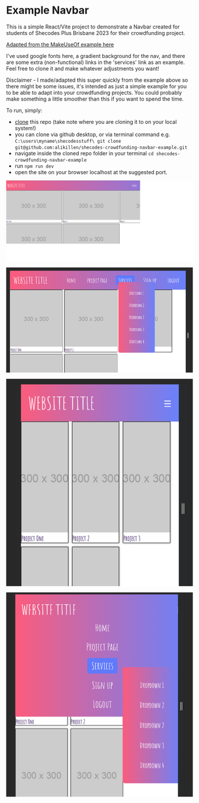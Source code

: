 # Example Navbar

This is a simple React/Vite project to demonstrate a Navbar created for students of Shecodes Plus Brisbane 2023 for their crowdfunding project.

[Adapted from the MakeUseOf example here](https://www.makeuseof.com/responsive-navigation-bar-using-html-and-css/)

I've used google fonts here, a gradient background for the nav, and there are some extra (non-functional) links in the 'services' link as an example.
Feel free to clone it and make whatever adjustments you want!

Disclaimer - I made/adapted this super quickly from the example above so there might be some issues, it's intended as just a simple example for you to be able to adapt into your crowdfunding projects. You could probably make something a little smoother than this if you want to spend the time.

To run, simply:

- [clone](https://docs.github.com/en/repositories/creating-and-managing-repositories/cloning-a-repository) this repo (take note where you are cloning it to on your local system!)
- you can clone via github desktop, or via terminal command e.g. `C:\users\myname\shecodesstuff\ git clone git@github.com:alikillen/shecodes-crowdfunding-navbar-example.git`
- navigate inside the cloned repo folder in your terminal `cd shecodes-crowdfunding-navbar-example`
- run `npm run dev`
- open the site on your browser localhost at the suggested port.

![Desktop](src\assets\desktop.png)

![Desktop Links](src\assets\desktoplinks.png)

![Mobile](src\assets\mobile.png)

![Mobile Links](src\assets\mobilelinks.png)
